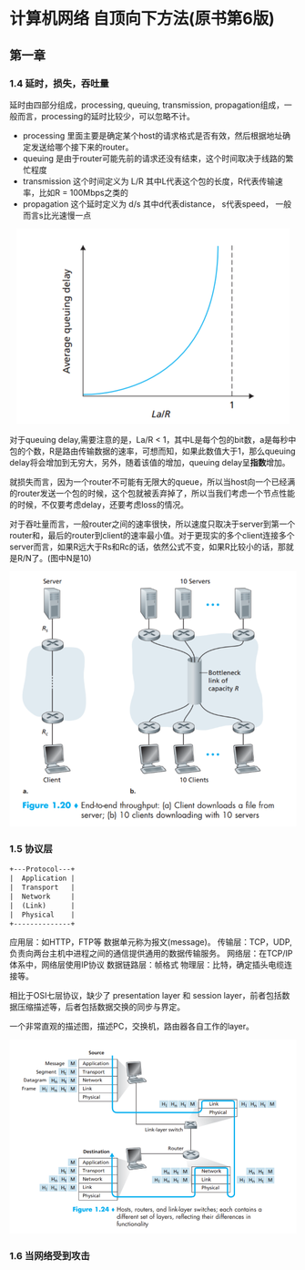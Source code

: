 # 计算机网络 自顶向下方法(原书第6版)
## 第一章
### 1.4 延时，损失，吞吐量
延时由四部分组成，processing, queuing, transmission, propagation组成，一般而言，processing的延时比较少，可以忽略不计。

- processing   里面主要是确定某个host的请求格式是否有效，然后根据地址确定发送给哪个接下来的router。
- queuing      是由于router可能先前的请求还没有结束，这个时间取决于线路的繁忙程度
- transmission 这个时间定义为 L/R 其中L代表这个包的长度，R代表传输速率，比如R = 100Mbps之类的
- propagation  这个延时定义为 d/s 其中d代表distance， s代表speed， 一般而言s比光速慢一点

<div align=center>  
 
![](./IMG/1-4-2-average_quening_delay.PNG)

</div>

对于queuing delay,需要注意的是，La/R < 1，其中L是每个包的bit数，a是每秒中包的个数，R是路由传输数据的速率，可想而知，如果此数值大于1，那么queuing delay将会增加到无穷大，另外，随着该值的增加，queuing delay呈**指数**增加。


就损失而言，因为一个router不可能有无限大的queue，所以当host向一个已经满的router发送一个包的时候，这个包就被丢弃掉了，所以当我们考虑一个节点性能的时候，不仅要考虑delay，还要考虑loss的情况。

对于吞吐量而言，一般router之间的速率很快，所以速度只取决于server到第一个router和，最后的router到client的速率最小值。对于更现实的多个client连接多个server而言，如果R远大于Rs和Rc的话，依然公式不变，如果R比较小的话，那就是R/N了。(图中N是10)

<div align=center>  

![](./IMG/1-4-4-throughout.PNG)

</div>

### 1.5 协议层
```
+---Protocol---+
|  Application |
|  Transport   |
|  Network     |
|  (Link)      |
|  Physical    |
+--------------+
```

应用层：如HTTP，FTP等 数据单元称为报文(message)。
传输层：TCP，UDP, 负责向两台主机中进程之间的通信提供通用的数据传输服务。
网络层：在TCP/IP体系中，网络层使用IP协议
数据链路层：帧格式
物理层：比特，确定插头电缆连接等。

相比于OSI七层协议，缺少了 presentation layer 和 session layer，前者包括数据压缩描述等，后者包括数据交换的同步与界定。

一个非常直观的描述图，描述PC，交换机，路由器各自工作的layer。

<div align=center>  

![](IMG/1-5-2-layers_protocol.PNG)

</div>


### 1.6 当网络受到攻击
